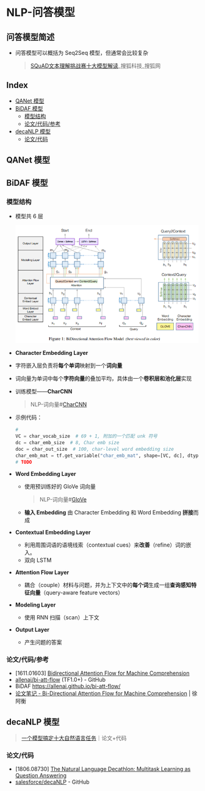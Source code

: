 NLP-问答模型
===

问答模型简述
---
- 问答模型可以概括为 Seq2Seq 模型，但通常会比较复杂
  > [SQuAD文本理解挑战赛十大模型解读](https://www.sohu.com/a/216468593_500659)_搜狐科技_搜狐网 

Index
---
<!-- TOC -->

- [QANet 模型](#qanet-模型)
- [BiDAF 模型](#bidaf-模型)
  - [模型结构](#模型结构)
  - [论文/代码/参考](#论文代码参考)
- [decaNLP 模型](#decanlp-模型)
  - [论文/代码](#论文代码)

<!-- /TOC -->

## QANet 模型

## BiDAF 模型

### 模型结构
- 模型共 6 层
  <div align="center"><img src="../assets/TIM截图20180808232139.png" height="" /></div>
  
-  **Character Embedding Layer**
  - 字符嵌入层负责将**每个单词**映射到一个**词向量**
  - 词向量为单词中每个**字符向量**的叠加平均，具体由一个**卷积层和池化层**实现
  - 训练模型——**CharCNN**
    > NLP-词向量#[CharCNN](./NLP-词向量.md#charcnn-字向量)
  - 示例代码：
    ```Python
    # 
    VC = char_vocab_size  # 69 + 1, 附加的一个匹配 unk 符号
    dc = char_emb_size  # 8, Char emb size
    doc = char_out_size  # 100, char-level word embedding size
    char_emb_mat = tf.get_variable("char_emb_mat", shape=[VC, dc], dtype='float')
    # TODO
    ```
- **Word Embedding Layer**
  - 使用预训练好的 GloVe 词向量
    > NLP-词向量#[GloVe](./NLP-词向量.md#glove)
  - **输入 Embedding** 由 Character Embedding 和 Word Embedding **拼接**而成
- **Contextual Embedding Layer**
  - 利用周围词语的语境线索（contextual cues）来**改善**（refine）词的嵌入。
  - 双向 LSTM
- **Attention Flow Layer**
  - 耦合（couple）材料与问题，并为上下文中的**每个词**生成一组**查询感知特征向量**（query-aware feature vectors）
- **Modeling Layer**
  - 使用 RNN 扫描（scan）上下文
- **Output Layer**
  - 产生问题的答案


### 论文/代码/参考
- [1611.01603] [Bidirectional Attention Flow for Machine Comprehension](https://arxiv.org/abs/1611.01603) 
- [allenai/bi-att-flow](https://github.com/allenai/bi-att-flow/tree/dev) (TF1.0+) - GitHub
- BiDAF https://allenai.github.io/bi-att-flow/
- [论文笔记 - Bi-Directional Attention Flow for Machine Comprehension](http://www.shuang0420.com/2018/04/01/论文笔记%20-%20Bi-Directional%20Attention%20Flow%20for%20Machine%20Comprehension/) | 徐阿衡 

## decaNLP 模型
> [一个模型搞定十大自然语言任务](https://www.toutiao.com/i6569393480089469454)｜论文+代码 

### 论文/代码
- [1806.08730] [The Natural Language Decathlon: Multitask Learning as Question Answering](https://arxiv.org/abs/1806.08730) 
- [salesforce/decaNLP](https://github.com/salesforce/decaNLP) - GitHub
